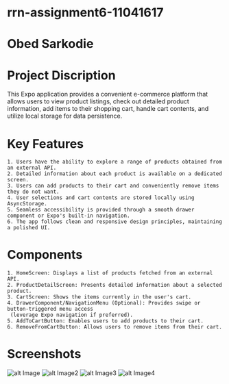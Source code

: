 # rrn-assignment6-11041617
# Obed Sarkodie

# Project Discription

This Expo application provides a convenient e-commerce platform that allows users to view 
product listings, check out detailed product information, add items to their shopping cart,
 handle cart contents, and utilize local storage for data persistence.

 # Key Features

    1. Users have the ability to explore a range of products obtained from an external API.
    2. Detailed information about each product is available on a dedicated screen.
    3. Users can add products to their cart and conveniently remove items they do not want.
    4. User selections and cart contents are stored locally using AsyncStorage.
    5. Seamless accessibility is provided through a smooth drawer component or Expo's built-in navigation.
    6. The app follows clean and responsive design principles, maintaining a polished UI.

# Components

    1. HomeScreen: Displays a list of products fetched from an external API.
    2. ProductDetailScreen: Presents detailed information about a selected product.
    3. CartScreen: Shows the items currently in the user's cart.
    4. DrawerComponent/NavigationMenu (Optional): Provides swipe or button-triggered menu access
     (leverage Expo navigation if preferred).
    5. AddToCartButton: Enables users to add products to their cart.
    6. RemoveFromCartButton: Allows users to remove items from their cart.    


# Screenshots

![alt Image](./assets/images/third.png)
![alt Image2](./assets//images/second.jpg)
![alt Image3](./assets//images/first.jpg)
![alt Image4](./assets/images/fourth.png)